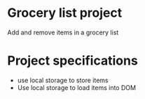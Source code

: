 # Grocery list project

Add and remove items in a grocery list

# Project specifications

- use local storage to store items
- Use local storage to load items into DOM
